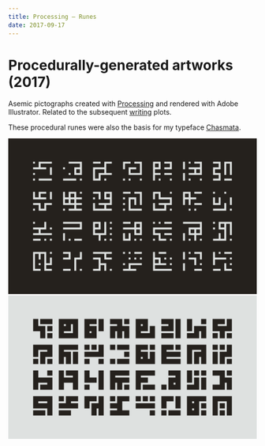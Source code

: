 ```yaml
---
title: Processing — Runes
date: 2017-09-17
---
```

# Procedurally-generated artworks (2017)

Asemic pictographs created with [Processing](https://processing.org) and rendered with Adobe Illustrator. Related to the subsequent [writing](./processing-writing) plots.

These procedural runes were also the basis for my typeface [Chasmata](./chasmata).

![Processing Runes 1](/media/processing-runes_01.png)
![Processing Runes 2](/media/processing-runes_02.png)
